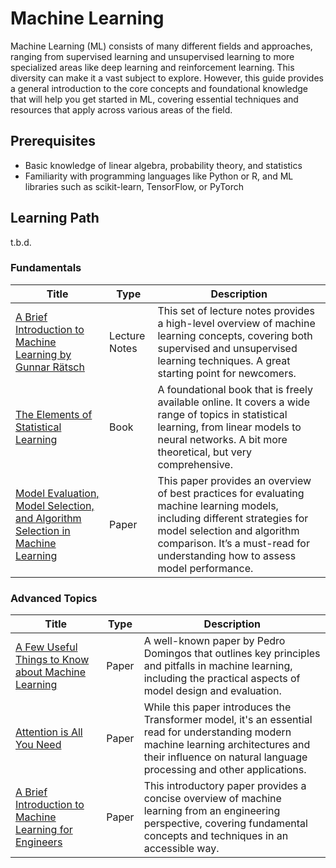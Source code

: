 # Machine Learning

Machine Learning (ML) consists of many different fields and approaches, ranging from supervised learning and unsupervised learning to more specialized areas like deep learning and reinforcement learning. This diversity can make it a vast subject to explore. However, this guide provides a general introduction to the core concepts and foundational knowledge that will help you get started in ML, covering essential techniques and resources that apply across various areas of the field.


## Prerequisites

- Basic knowledge of linear algebra, probability theory, and statistics
- Familiarity with programming languages like Python or R, and ML libraries such as scikit-learn, TensorFlow, or PyTorch

## Learning Path

t.b.d.

### Fundamentals

| Title | Type | Description |
|-------|------|-------------|
| [A Brief Introduction to Machine Learning by Gunnar Rätsch](https://events.ccc.de/congress/2004/fahrplan/files/105-machine-learning-paper.pdf) | Lecture Notes | This set of lecture notes provides a high-level overview of machine learning concepts, covering both supervised and unsupervised learning techniques. A great starting point for newcomers. |
| [The Elements of Statistical Learning](https://hastie.su.domains/ElemStatLearn/) | Book | A foundational book that is freely available online. It covers a wide range of topics in statistical learning, from linear models to neural networks. A bit more theoretical, but very comprehensive. |
| [Model Evaluation, Model Selection, and Algorithm Selection in Machine Learning](https://arxiv.org/pdf/1811.12808.pdf) | Paper | This paper provides an overview of best practices for evaluating machine learning models, including different strategies for model selection and algorithm comparison. It’s a must-read for understanding how to assess model performance. |

### Advanced Topics

| Title | Type | Description |
|-------|------|-------------|
| [A Few Useful Things to Know about Machine Learning](https://cacm.acm.org/magazines/2012/10/155531-a-few-useful-things-to-know-about-machine-learning/fulltext) | Paper | A well-known paper by Pedro Domingos that outlines key principles and pitfalls in machine learning, including the practical aspects of model design and evaluation. |
| [Attention is All You Need](https://arxiv.org/abs/1706.03762) | Paper | While this paper introduces the Transformer model, it's an essential read for understanding modern machine learning architectures and their influence on natural language processing and other applications. |
| [A Brief Introduction to Machine Learning for Engineers](https://arxiv.org/abs/1709.02840) | Paper | This introductory paper provides a concise overview of machine learning from an engineering perspective, covering fundamental concepts and techniques in an accessible way. |
